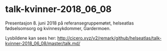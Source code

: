 # talk-kvinner-2018_06_08

Presentasjon 8. juni 2018 på referansegruppemøtet, helseatlas fødselsomsorg og kvinnesykdommer, Gardermoen.

Lysbildene kan sees her: http://cicero.xyz/v2/remark/github/helseatlas/talk-kvinner-2018_06_08/master/talk.md/


